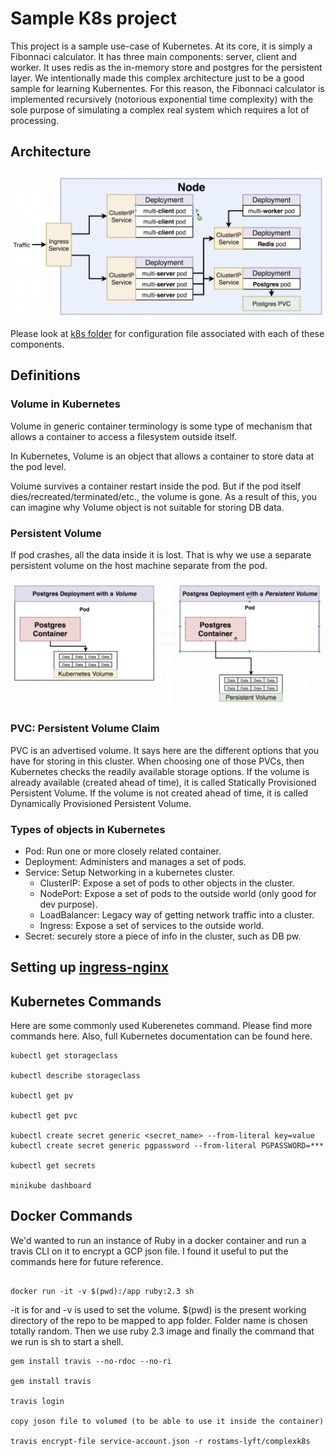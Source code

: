 # Sample K8s project
This project is a sample use-case of Kubernetes. At its core, it is simply a Fibonnaci calculator. It has three main components: server, client and worker. It uses redis as the in-memory store and postgres for the persistent layer. We intentionally made this complex architecture just to be a good sample for learning Kubernentes. For this reason, the Fibonnaci calculator is implemented recursively (notorious exponential time complexity) with the sole purpose of simulating a complex real system which requires a lot of processing.


## Architecture

![alt text](https://github.com/rostams-lyft/complexk8s/blob/master/images/architecture.png)

Please look at [k8s folder](https://github.com/rostams-lyft/complexk8s/tree/master/k8s) for configuration file associated with each of these components.

## Definitions

### Volume in Kubernetes

Volume in generic container terminology is some type of mechanism that allows a container to access a filesystem outside itself.

In Kubernetes, Volume is an object that allows a container to store data at the pod level.

Volume survives a container restart inside the pod. But if the pod itself dies/recreated/terminated/etc., the volume is gone. 
As a result of this, you can imagine why Volume object is not suitable for storing DB data.

###  Persistent Volume

If pod crashes, all the data inside it is lost. That is why we use a separate persistent volume on the host machine separate from the pod.

![alt text](https://github.com/rostams-lyft/complexk8s/blob/master/images/persistent_volume.png)


### PVC: Persistent Volume Claim
PVC is an advertised volume. It says here are the different options that you have for storing in this cluster.
When choosing one of those PVCs, then Kubernetes checks the readily available storage options.
If the volume is already available (created ahead of time), it is called Statically Provisioned Persistent Volume.
If the volume is not created ahead of time, it is called Dynamically Provisioned Persistent Volume.

### Types of objects in Kubernetes

- Pod: Run one or more closely related container.
- Deployment: Administers and manages a set of pods.
- Service: Setup Networking in a kubernetes cluster.
    * ClusterIP: Expose a set of pods to other objects in the cluster.
    * NodePort: Expose a set of pods to the outside world (only good for dev purpose).
    * LoadBalancer: Legacy way of getting network traffic into a cluster.
    * Ingress: Expose a set of services to the outside world.
- Secret: securely store a piece of info in the cluster, such as DB pw.


## Setting up [ingress-nginx](https://github.com/kubernetes/ingress-nginx)


## Kubernetes Commands

Here are some commonly used Kuberenetes command. Please find more commands here. 
Also, full Kubernetes documentation can be found here.

```shell script
kubectl get storageclass

kubectl describe storageclass

kubectl get pv

kubectl get pvc

kubectl create secret generic <secret_name> --from-literal key=value
kubectl create secret generic pgpassword --from-literal PGPASSWORD=***

kubectl get secrets

minikube dashboard
```

## Docker Commands

We'd wanted to run an instance of Ruby in a docker container and run a travis CLI on it to encrypt a GCP json file.
I found it useful to put the commands here for future reference.

```shell script

docker run -it -v $(pwd):/app ruby:2.3 sh
```
-it is for and -v is used to set the volume. $(pwd) is the present working directory of the repo to be mapped to app folder.
Folder name is chosen totally random. Then we use ruby 2.3 image and finally the command that we run is sh to start a shell.


```shell script
gem install travis --no-rdoc --no-ri

gem install travis

travis login

copy joson file to volumed (to be able to use it inside the container)

travis encrypt-file service-account.json -r rostams-lyft/complexk8s
```
